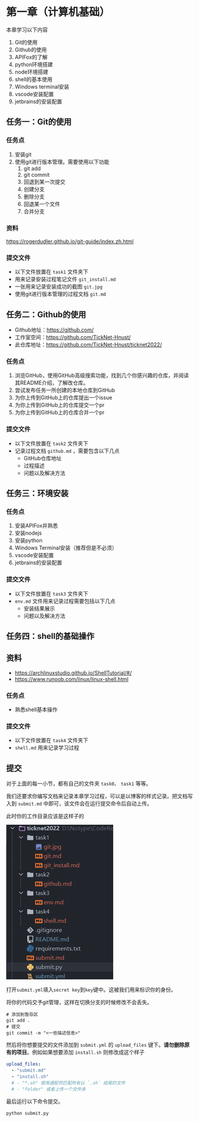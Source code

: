 # 第一章（计算机基础）

本章学习以下内容

1. Git的使用
2. Github的使用
3. APIFox的了解
4. python环境搭建
5. node环境搭建
6. shell的基本使用
7. Windows terminal安装
8. vscode安装配置
9. jetbrains的安装配置

## 任务一：Git的使用

### 任务点

1. 安装git
2. 使用git进行版本管理。需要使用以下功能
   1. git add
   2. git commit
   3. 回退到某一次提交
   4. 创建分支
   5. 删除分支
   6. 回退某一个文件
   7. 合并分支

### 资料

https://rogerdudler.github.io/git-guide/index.zh.html

### 提交文件

- 以下文件放置在 `task1` 文件夹下
- 用来记录安装过程笔记文件 `git_install.md`
- 一张用来记录安装成功的截图 `git.jpg`
- 使用git进行版本管理的过程文档 `git.md`

## 任务二：Github的使用

- Github地址：https://github.com/
- 工作室空间：https://github.com/TickNet-Hnust/
- 此仓库地址：https://github.com/TickNet-Hnust/ticknet2022/

### 任务点

1. 浏览GitHub，使用GitHub高级搜索功能，找到几个你感兴趣的仓库，并阅读其README介绍，了解改仓库。
2. 尝试发布任务一所创建的本地仓库到GitHub
3. 为你上传到GitHub上的仓库提出一个issue
4. 为你上传到GitHub上的仓库提交一个pr
5. 为你上传到GitHub上的仓库合并一个pr

### 提交文件

- 以下文件放置在 `task2` 文件夹下
- 记录过程文档 `github.md` ，需要包含以下几点
    - GitHub仓库地址
    - 过程描述
    - 问题以及解决方法

## 任务三：环境安装

### 任务点

1. 安装APIFox并熟悉
2. 安装nodejs
3. 安装python
4. Windows Terminal安装（推荐但是不必须）
5. vscode安装配置
6. jetbrains的安装配置

### 提交文件

- 以下文件放置在 `task3` 文件夹下
- `env.md` 文件用来记录过程需要包括以下几点
    - 安装结果展示
    - 问题以及解决方法

## 任务四：shell的基础操作

## 资料

- https://archlinuxstudio.github.io/ShellTutorial/#/
- https://www.runoob.com/linux/linux-shell.html

### 任务点

- 熟悉shell基本操作

### 提交文件

- 以下文件放置在 `task4` 文件夹下
- `shell.md` 用来记录学习过程

## 提交

对于上面的每一小节，都有自己的文件夹 `task0`、 `task1` 等等。

我们还要求你编写文档来记录本章学习过程，可以是以博客的样式记录。把文档写入到 `submit.md` 中即可，该文件会在运行提交命令后自动上传。

此时你的工作目录应该是这样子的

![img.png](imgs/img.png)

打开`submit.yml`填入`secret key`到`key`键中。这被我们用来标识你的身份。

将你的代码交予git管理，这样在切换分支的时候修改不会丢失。

```shell
# 添加到暂存区
git add .
# 提交
git commit -m "<一些描述信息>"
```

然后将你想要提交的文件添加到 `submit.yml` 的 `upload_files` 键下。**请勿删除原有的项目**。例如如果想要添加 `install.sh` 则修改成这个样子

```yaml
upload_files:
  - "submit.md"
  - "install.sh"
  # - "*.sh" 使用通配符匹配所有以 `.sh` 结尾的文件
  # - "folder" 或者上传一个文件夹
```

最后运行以下命令提交。

```shell
python submit.py
```
